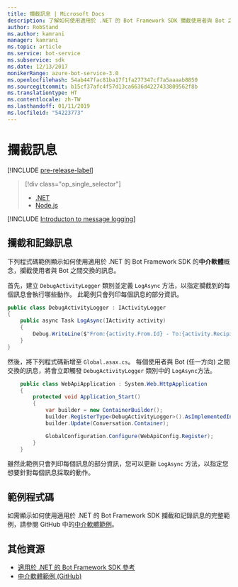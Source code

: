 ```yaml
---
title: 攔截訊息 | Microsoft Docs
description: 了解如何使用適用於 .NET 的 Bot Framework SDK 攔截使用者與 Bot 之間的訊息。
author: RobStand
ms.author: kamrani
manager: kamrani
ms.topic: article
ms.service: bot-service
ms.subservice: sdk
ms.date: 12/13/2017
monikerRange: azure-bot-service-3.0
ms.openlocfilehash: 54ab447fac81ba17f1fa277347cf7a5aaaab8850
ms.sourcegitcommit: b15cf37afc4f57d13ca6636d4227433809562f8b
ms.translationtype: HT
ms.contentlocale: zh-TW
ms.lasthandoff: 01/11/2019
ms.locfileid: "54223773"
---
```

# <a name="intercept-messages"></a>攔截訊息

[!INCLUDE [pre-release-label](../includes/pre-release-label-v3.md)]

> [!div class="op_single_selector"]
> - [.NET](../dotnet/bot-builder-dotnet-middleware.md)
> - [Node.js](../nodejs/bot-builder-nodejs-intercept-messages.md)

[!INCLUDE [Introducton to message logging](../includes/snippet-message-logging-intro.md)]

## <a name="intercept-and-log-messages"></a>攔截和記錄訊息

下列程式碼範例顯示如何使用適用於 .NET 的 Bot Framework SDK 的**中介軟體**概念，攔截使用者與 Bot 之間交換的訊息。 

首先，建立 `DebugActivityLogger` 類別並定義 `LogAsync` 方法，以指定攔截到的每個訊息會執行哪些動作。 此範例只會列印每個訊息的部分資訊。

```cs
public class DebugActivityLogger : IActivityLogger
{
    public async Task LogAsync(IActivity activity)
    {
        Debug.WriteLine($"From:{activity.From.Id} - To:{activity.Recipient.Id} - Message:{activity.AsMessageActivity()?.Text}");
    }
}
```

然後，將下列程式碼新增至 `Global.asax.cs`。  每個使用者與 Bot (任一方向) 之間交換的訊息，將會立即觸發 `DebugActivityLogger` 類別中的 `LogAsync`方法。 

```cs
    public class WebApiApplication : System.Web.HttpApplication
    {
        protected void Application_Start()
        {
            var builder = new ContainerBuilder();
            builder.RegisterType<DebugActivityLogger>().AsImplementedInterfaces().InstancePerDependency();
            builder.Update(Conversation.Container);

            GlobalConfiguration.Configure(WebApiConfig.Register);
        }
    }
```

雖然此範例只會列印每個訊息的部分資訊，您可以更新 `LogAsync` 方法，以指定您想要針對每個訊息採取的動作。 

## <a name="sample-code"></a>範例程式碼 

如需顯示如何使用適用於 .NET 的 Bot Framework SDK 攔截和記錄訊息的完整範例，請參閱 GitHub 中的<a href="https://github.com/Microsoft/BotBuilder-Samples/tree/master/CSharp/core-Middleware" target="_blank">中介軟體範例</a>。 

## <a name="additional-resources"></a>其他資源

- <a href="/dotnet/api/?view=botbuilder-3.11.0" target="_blank">適用於 .NET 的 Bot Framework SDK 參考</a>
- <a href="https://github.com/Microsoft/BotBuilder-Samples/tree/master/CSharp/core-Middleware" target="_blank">中介軟體範例 (GitHub)</a>
